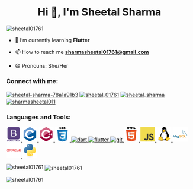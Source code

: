 <h1 align="center">Hi 👋, I'm Sheetal Sharma</h1>
<p align="left"> <img src="https://komarev.com/ghpvc/?username=sheetal01761&label=Profile%20views&color=0e75b6&style=flat" alt="sheetal01761" /> </p>

- 🌱 I’m currently learning **Flutter**

- 📫 How to reach me **sharmasheetal01761@gmail.com**
- 😄 Pronouns: She/Her

<h3 align="left">Connect with me:</h3>
<p align="left">
<a href="https://linkedin.com/in/sheetal-sharma-78a1a91b3" target="blank"><img align="center" src="https://raw.githubusercontent.com/rahuldkjain/github-profile-readme-generator/master/src/images/icons/Social/linked-in-alt.svg" alt="sheetal-sharma-78a1a91b3" height="30" width="40" /></a>
<a href="https://instagram.com/sheetal_01761" target="blank"><img align="center" src="https://raw.githubusercontent.com/rahuldkjain/github-profile-readme-generator/master/src/images/icons/Social/instagram.svg" alt="sheetal_01761" height="30" width="40" /></a>
<a href="https://www.codechef.com/users/sheetal_sharma" target="blank"><img align="center" src="https://cdn.jsdelivr.net/npm/simple-icons@3.1.0/icons/codechef.svg" alt="sheetal_sharma" height="30" width="40" /></a>
<a href="https://www.hackerrank.com/sharmasheetal011" target="blank"><img align="center" src="https://raw.githubusercontent.com/rahuldkjain/github-profile-readme-generator/master/src/images/icons/Social/hackerrank.svg" alt="sharmasheetal011" height="30" width="40" /></a>
</p>

<h3 align="left">Languages and Tools:</h3>
<p align="left"> <a href="https://getbootstrap.com" target="_blank"> <img src="https://raw.githubusercontent.com/devicons/devicon/master/icons/bootstrap/bootstrap-plain-wordmark.svg" alt="bootstrap" width="40" height="40"/> </a> <a href="https://www.cprogramming.com/" target="_blank"> <img src="https://raw.githubusercontent.com/devicons/devicon/master/icons/c/c-original.svg" alt="c" width="40" height="40"/> </a> <a href="https://www.w3schools.com/cpp/" target="_blank"> <img src="https://raw.githubusercontent.com/devicons/devicon/master/icons/cplusplus/cplusplus-original.svg" alt="cplusplus" width="40" height="40"/> </a> <a href="https://www.w3schools.com/css/" target="_blank"> <img src="https://raw.githubusercontent.com/devicons/devicon/master/icons/css3/css3-original-wordmark.svg" alt="css3" width="40" height="40"/> </a> <a href="https://dart.dev" target="_blank"> <img src="https://www.vectorlogo.zone/logos/dartlang/dartlang-icon.svg" alt="dart" width="40" height="40"/> </a> <a href="https://flutter.dev" target="_blank"> <img src="https://www.vectorlogo.zone/logos/flutterio/flutterio-icon.svg" alt="flutter" width="40" height="40"/> </a> <a href="https://git-scm.com/" target="_blank"> <img src="https://www.vectorlogo.zone/logos/git-scm/git-scm-icon.svg" alt="git" width="40" height="40"/> </a> <a href="https://www.w3.org/html/" target="_blank"> <img src="https://raw.githubusercontent.com/devicons/devicon/master/icons/html5/html5-original-wordmark.svg" alt="html5" width="40" height="40"/> </a> <a href="https://developer.mozilla.org/en-US/docs/Web/JavaScript" target="_blank"> <img src="https://raw.githubusercontent.com/devicons/devicon/master/icons/javascript/javascript-original.svg" alt="javascript" width="40" height="40"/> </a> <a href="https://www.linux.org/" target="_blank"> <img src="https://raw.githubusercontent.com/devicons/devicon/master/icons/linux/linux-original.svg" alt="linux" width="40" height="40"/> </a> <a href="https://www.mysql.com/" target="_blank"> <img src="https://raw.githubusercontent.com/devicons/devicon/master/icons/mysql/mysql-original-wordmark.svg" alt="mysql" width="40" height="40"/> </a> <a href="https://www.oracle.com/" target="_blank"> <img src="https://raw.githubusercontent.com/devicons/devicon/master/icons/oracle/oracle-original.svg" alt="oracle" width="40" height="40"/> </a> <a href="https://www.python.org" target="_blank"> <img src="https://raw.githubusercontent.com/devicons/devicon/master/icons/python/python-original.svg" alt="python" width="40" height="40"/> </a> </p>

<p><img align="left" src="https://github-readme-stats.vercel.app/api/top-langs?username=sheetal01761&show_icons=true&locale=en&layout=compact" alt="sheetal01761" /></p>

<p>&nbsp;<img align="center" src="https://github-readme-stats.vercel.app/api?username=sheetal01761&show_icons=true&locale=en" alt="sheetal01761" /></p>

<p><img align="center" src="https://github-readme-streak-stats.herokuapp.com/?user=sheetal01761&" alt="sheetal01761" /></p>

